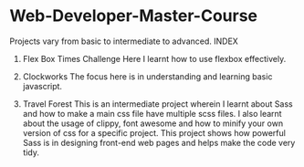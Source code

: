 # Web-Developer-Master-Course
Projects vary from basic to intermediate to advanced. 
                                                      INDEX
1) Flex Box Times Challenge
    Here I learnt how to use flexbox effectively.
    
2) Clockworks
    The focus here is in understanding and learning basic javascript.

3) Travel Forest
    This is an intermediate project wherein I learnt about Sass and how to make a main css file have multiple scss files.
    I also learnt about the usage of clippy, font awesome and how to minify your own version of css for a specific project.
    This project shows how powerful Sass is in designing front-end web pages and helps make the code very tidy.
